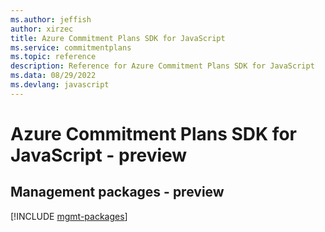 ```yaml
---
ms.author: jeffish
author: xirzec
title: Azure Commitment Plans SDK for JavaScript
ms.service: commitmentplans
ms.topic: reference
description: Reference for Azure Commitment Plans SDK for JavaScript
ms.data: 08/29/2022
ms.devlang: javascript
---
```

# Azure Commitment Plans SDK for JavaScript - preview

## Management packages - preview
[!INCLUDE [mgmt-packages](commitment-plans-mgmt-index.md)]